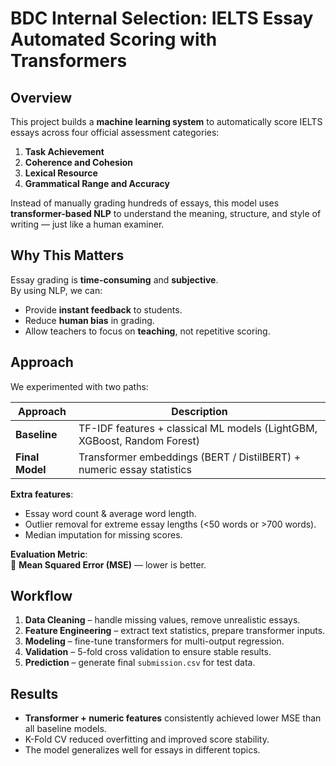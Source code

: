# BDC Internal Selection: IELTS Essay Automated Scoring with Transformers

## Overview
This project builds a **machine learning system** to automatically score IELTS essays across four official assessment categories:

1. **Task Achievement**
2. **Coherence and Cohesion**
3. **Lexical Resource**
4. **Grammatical Range and Accuracy**

Instead of manually grading hundreds of essays, this model uses **transformer-based NLP** to understand the meaning, structure, and style of writing — just like a human examiner.

## Why This Matters
Essay grading is **time-consuming** and **subjective**.  
By using NLP, we can:
- Provide **instant feedback** to students.
- Reduce **human bias** in grading.
- Allow teachers to focus on **teaching**, not repetitive scoring.

## Approach
We experimented with two paths:

| Approach                     | Description |
|------------------------------|-------------|
| **Baseline**                 | TF-IDF features + classical ML models (LightGBM, XGBoost, Random Forest) |
| **Final Model**              | Transformer embeddings (BERT / DistilBERT) + numeric essay statistics |

**Extra features**:
- Essay word count & average word length.
- Outlier removal for extreme essay lengths (<50 words or >700 words).
- Median imputation for missing scores.

**Evaluation Metric**:  
📏 **Mean Squared Error (MSE)** — lower is better.

## Workflow
1. **Data Cleaning** – handle missing values, remove unrealistic essays.
2. **Feature Engineering** – extract text statistics, prepare transformer inputs.
3. **Modeling** – fine-tune transformers for multi-output regression.
4. **Validation** – 5-fold cross validation to ensure stable results.
5. **Prediction** – generate final `submission.csv` for test data.

## Results
- **Transformer + numeric features** consistently achieved lower MSE than all baseline models.
- K-Fold CV reduced overfitting and improved score stability.
- The model generalizes well for essays in different topics.
